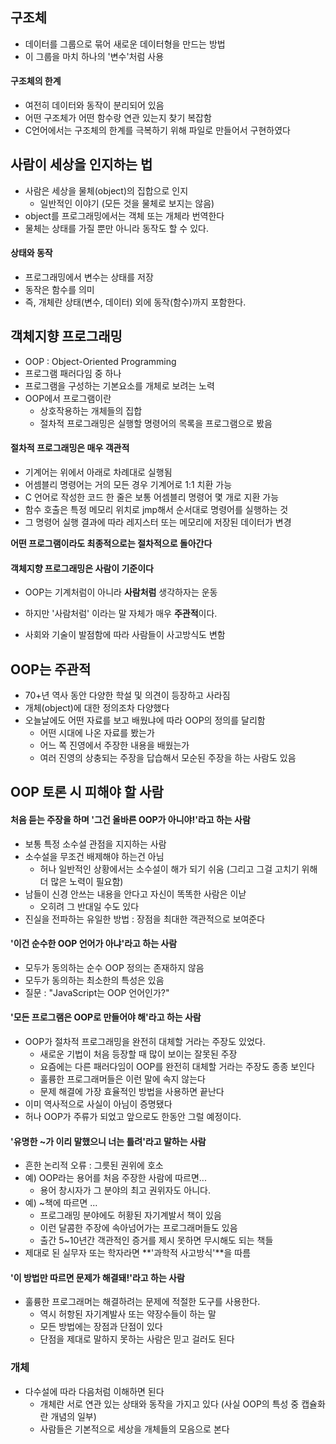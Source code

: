 ## 구조체

- 데이터를 그룹으로 묶어 새로운 데이터형을 만드는 방법
- 이 그룹을 마치 하나의 '변수'처럼 사용



#### 구조체의 한계

- 여전히 데이터와 동작이 분리되어 있음
- 어떤 구조체가 어떤 함수랑 연관 있는지 찾기 복잡함
- C언어에서는 구조체의 한계를 극복하기 위해 파일로 만들어서 구현하였다



## 사람이 세상을 인지하는 법

- 사람은 세상을 물체(object)의 집합으로 인지
  - 일반적인 이야기 (모든 것을 물체로 보지는 않음)
- object를 프로그래밍에서는 객체 또는 개체라 번역한다
- 물체는 상태를 가질 뿐만 아니라 동작도 할 수 있다.

#### 상태와 동작

- 프로그래밍에서 변수는 상태를 저장
- 동작은 함수를 의미
- 즉, 개체란 상태(변수, 데이터) 외에 동작(함수)까지 포함한다.



## 객체지향 프로그래밍

- OOP : Object-Oriented Programming
- 프로그램 패러다임 중 하나
- 프로그램을 구성하는 기본요소를 개체로 보려는 노력
- OOP에서 프로그램이란
  - 상호작용하는 개체들의 집합
  - 절차적 프로그래밍은 실행할 명령어의 목록을 프로그램으로 봤음



#### 절차적 프로그래밍은 매우 객관적

- 기계어는 위에서 아래로 차례대로 실행됨
- 어셈블리 명령어는 거의 모든 경우 기계어로 1:1 치환 가능
- C 언어로 작성한 코드 한 줄은 보통 어셈블리 명령어 몇 개로 지환 가능
- 함수 호출은 특정 메모리 위치로 jmp해서 순서대로 명령어를 실행하는 것
- 그 명령어 실행 결과에 따라 레지스터 또는 메모리에 저장된 데이터가 변경

**어떤 프로그램이라도 최종적으로는 절차적으로 돌아간다**



#### 객체지향 프로그래밍은 사람이 기준이다

- OOP는 기계처럼이 아니라 **사람처럼** 생각하자는 운동
- 하지만 '사람처럼' 이라는 말 자체가 매우 **주관적**이다.

- 사회와 기술이 발점함에 따라 사람들이 사고방식도 변함



## OOP는 주관적

- 70+년 역사 동안 다양한 학설 및 의견이 등장하고 사라짐
- 개체(object)에 대한 정의조차 다양했다
- 오늘날에도 어떤 자료를 보고 배웠냐에 따라 OOP의 정의를 달리함
  - 어떤 시대에 나온 자료를 봤는가
  - 어느 쪽 진영에서 주장한 내용을 배웠는가
  - 여러 진영의 상충되는 주장을 답습해서 모순된 주장을 하는 사람도 있음



## OOP 토론 시 피해야 할 사람

#### 처음 듣는 주장을 하며 '그건 올바른 OOP가 아니야!'라고 하는 사람

- 보통 특정 소수설 관점을 지지하는 사람
- 소수설을 무조건 배제해야 하는건 아님
  - 허나 일반적인 상황에서는 소수설이 해가 되기 쉬움 (그리고 그걸 고치기 위해 더 많은 노력이 필요함)
- 남들이 신경 안쓰는 내용을 안다고 자신이 똑똑한 사람은 이낟
  - 오히려 그 반대일 수도 있다
- 진실을 전파하는 유일한 방법 : 장점을 최대한 객관적으로 보여준다



#### '이건 순수한 OOP 언어가 아냐'라고 하는 사람

- 모두가 동의하는 순수 OOP 정의는 존재하지 않음
- 모두가 동의하는 최소한의  특성은 있음
- 질문 : "JavaScript는 OOP 언어인가?"



#### '모든 프로그램은 OOP로 만들어야 해'라고 하는 사람

- OOP가 절차적 프로그래밍을 완전히 대체할 거라는 주장도 있었다.
  - 새로운 기법이 처음 등장할 때 많이 보이는 잘못된 주장
  - 요즘에는 다른 패러다임이 OOP를 완전히 대체할 거라는 주장도 종종 보인다
  - 훌륭한 프로그래머들은 이런 말에 속지 않는다
  - 문제 해결에 가장 효율적인 방법을 사용하면 끝난다
- 이미 역사적으로 사실이 아님이 증명됐다
- 허나 OOP가 주류가 되었고 앞으로도 한동안 그럴 예정이다.



#### '유명한 ~가 이리 말했으니 너는 틀려'라고 말하는 사람

- 흔한 논리적 오류 : 그릇된 권위에 호소
- 예) OOP라는 용어를 처음 주장한 사람에 따르면...
  - 용어 창시자가 그 분야의 최고 권위자도 아니다.
- 예) ~책에 따르면 ...
  - 프로그래밍 분야에도 허황된 자기계발서 책이 있음
  - 이런 달콤한 주장에 속아넘어가는 프로그래머들도 있음
  - 출간 5~10년간 객관적인 증거를 제시 못하면 무시해도 되는 책들
- 제대로 된 실무자 또는 학자라면 **'과학적 사고방식'**을 따름



#### '이 방법만 따르면 문제가 해결돼!'라고 하는 사람

- 훌륭한 프로그래머는 해결하려는 문제에 적절한 도구를 사용한다.
  - 역시 허항된 자기계발사 또는 약장수들이 하는 말
  - 모든 방법에는 장점과 단점이 있다
  - 단점을 제대로 말하지 못하는 사람은 믿고 걸러도 된다



### 개체

- 다수설에 따라 다음처럼 이해하면 된다
  - 개체란 서로 연관 있는 상태와 동작을 가지고 있다 (사실 OOP의 특성 중 캡슐화란 개념의 일부)
  - 사람들은 기본적으로 세상을 개체들의 모음으로 본다